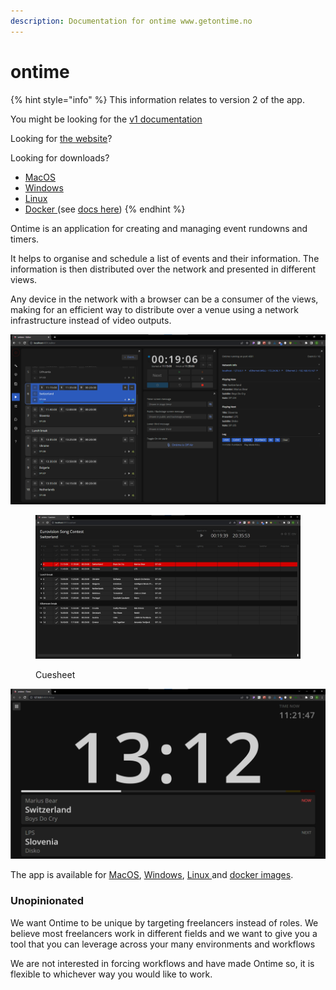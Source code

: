 ```yaml
---
description: Documentation for ontime www.getontime.no
---
```


# ontime

{% hint style="info" %}
This information relates to version 2 of the app.

You might be looking for the [v1 documentation](https://ontime.gitbook.io/v1/)



Looking for [the website](https://app.gitbook.com/s/Sb0ytUDJ43WC0zQPSW8Y/main-concepts/interface-1/info)?

Looking for downloads?

* [MacOS](https://github.com/cpvalente/ontime/releases/latest/download/ontime-macOS.dmg)
* [Windows](https://github.com/cpvalente/ontime/releases/latest/download/ontime-win64.exe)
* [Linux](https://github.com/cpvalente/ontime/releases/latest/download/ontime-linux.AppImage)
* [Docker ](https://hub.docker.com/r/getontime/ontime)(see [docs here](additional-notes/use-in-raspberry-pi.md))
{% endhint %}

Ontime is an application for creating and managing event rundowns and timers.

It helps to organise and schedule a list of events and their information. The information is then distributed over the network and presented in different views.

Any device in the network with a browser can be a consumer of the views, making for an efficient way to distribute over a venue using a network infrastructure instead of video outputs.

![App overview](<.gitbook/assets/200 editor.png>)

<figure><img src=".gitbook/assets/cuesheet.jpg" alt=""><figcaption><p>Cuesheet</p></figcaption></figure>

![The stage timer in action](<.gitbook/assets/101 timer (1).png>)

The app is available for [MacOS](https://github.com/cpvalente/ontime/releases/latest/download/ontime-macOS.dmg), [Windows](https://github.com/cpvalente/ontime/releases/latest/download/ontime-win64.exe), [Linux ](https://github.com/cpvalente/ontime/releases/latest/download/ontime-linux.AppImage)and [docker images](https://hub.docker.com/r/getontime/ontime).

### Unopinionated

We want Ontime to be unique by targeting freelancers instead of roles. We believe most freelancers work in different fields and we want to give you a tool that you can leverage across your many environments and workflows

We are not interested in forcing workflows and have made Ontime so, it is flexible to whichever way you would like to work.
